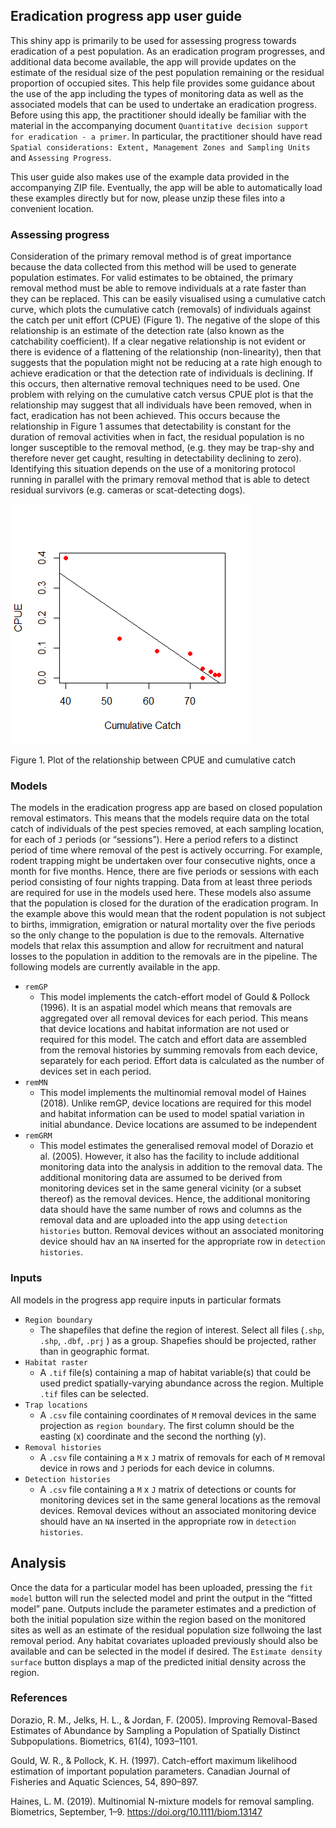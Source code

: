 ## Eradication progress app user guide

This shiny app is primarily to be used for assessing progress towards
eradication of a pest population. As an eradication program progresses,
and additional data become available, the app will provide updates on
the estimate of the residual size of the pest population remaining or
the residual proportion of occupied sites. This help file provides some
guidance about the use of the app including the types of monitoring data
as well as the associated models that can be used to undertake an
eradication progress. Before using this app, the practitioner should
ideally be familiar with the material in the accompanying document
`Quantitative decision support for eradication - a primer`. In
particular, the practitioner should have read
`Spatial considerations: Extent, Management Zones and Sampling Units`
and `Assessing Progress`.

This user guide also makes use of the example data provided in the
accompanying ZIP file. Eventually, the app will be able to automatically
load these examples directly but for now, please unzip these files into
a convenient location.

### Assessing progress

Consideration of the primary removal method is of great importance
because the data collected from this method will be used to generate
population estimates. For valid estimates to be obtained, the primary
removal method must be able to remove individuals at a rate faster than
they can be replaced. This can be easily visualised using a cumulative
catch curve, which plots the cumulative catch (removals) of individuals
against the catch per unit effort (CPUE) (Figure 1). The negative of the
slope of this relationship is an estimate of the detection rate (also
known as the catchability coefficient). If a clear negative relationship
is not evident or there is evidence of a flattening of the relationship
(non-linearity), then that suggests that the population might not be
reducing at a rate high enough to achieve eradication or that the
detection rate of individuals is declining. If this occurs, then
alternative removal techniques need to be used. One problem with relying
on the cumulative catch versus CPUE plot is that the relationship may
suggest that all individuals have been removed, when in fact,
eradication has not been achieved. This occurs because the relationship
in Figure 1 assumes that detectability is constant for the duration of
removal activities when in fact, the residual population is no longer
susceptible to the removal method, (e.g. they may be trap-shy and
therefore never get caught, resulting in detectability declining to
zero). Identifying this situation depends on the use of a monitoring
protocol running in parallel with the primary removal method that is
able to detect residual survivors (e.g. cameras or scat-detecting dogs).

<img src="progress_help_files/figure-markdown_strict/unnamed-chunk-1-1.png" alt="Figure 1. Plot of the relationship between CPUE and cumulative catch"  />
<p class="caption">
Figure 1. Plot of the relationship between CPUE and cumulative catch
</p>

### Models

The models in the eradication progress app are based on closed
population removal estimators. This means that the models require data
on the total catch of individuals of the pest species removed, at each
sampling location, for each of `J` periods (or “sessions”). Here a
period refers to a distinct period of time where removal of the pest is
actively occurring. For example, rodent trapping might be undertaken
over four consecutive nights, once a month for five months. Hence, there
are five periods or sessions with each period consisting of four nights
trapping. Data from at least three periods are required for use in the
models used here. These models also assume that the population is closed
for the duration of the eradication program. In the example above this
would mean that the rodent population is not subject to births,
immigration, emigration or natural mortality over the five periods so
the only change to the population is due to the removals. Alternative
models that relax this assumption and allow for recruitment and natural
losses to the population in addition to the removals are in the
pipeline. The following models are currently available in the app.

-   `remGP`
    -   This model implements the catch-effort model of Gould & Pollock
        (1996). It is an aspatial model which means that removals are
        aggregated over all removal devices for each period. This means
        that device locations and habitat information are not used or
        required for this model. The catch and effort data are assembled
        from the removal histories by summing removals from each device,
        separately for each period. Effort data is calculated as the
        number of devices set in each period.
-   `remMN`
    -   This model implements the multinomial removal model of Haines
        (2018). Unlike remGP, device locations are required for this
        model and habitat information can be used to model spatial
        variation in initial abundance. Device locations are assumed to
        be independent
-   `remGRM`
    -   This model estimates the generalised removal model of Dorazio et
        al. (2005). However, it also has the facility to include
        additional monitoring data into the analysis in addition to the
        removal data. The additional monitoring data are assumed to be
        derived from monitoring devices set in the same general vicinity
        (or a subset thereof) as the removal devices. Hence, the
        additional monitoring data should have the same number of rows
        and columns as the removal data and are uploaded into the app
        using `detection histories` button. Removal devices without an
        associated monitoring device should hav an `NA` inserted for the
        appropriate row in `detection histories`.

### Inputs

All models in the progress app require inputs in particular formats

-   `Region boundary`
    -   The shapefiles that define the region of interest. Select all
        files (`.shp`, `.shp`, `.dbf`, `.prj` ) as a group. Shapefies
        should be projected, rather than in geographic format.
-   `Habitat raster`
    -   A `.tif` file(s) containing a map of habitat variable(s) that
        could be used predict spatially-varying abundance across the
        region. Multiple `.tif` files can be selected.
-   `Trap locations`
    -   A `.csv` file containing coordinates of `M` removal devices in
        the same projection as `region boundary`. The first column
        should be the easting (x) coordinate and the second the northing
        (y).
-   `Removal histories`
    -   A `.csv` file containing a `M` x `J` matrix of removals for each
        of `M` removal device in rows and `J` periods for each device in
        columns.
-   `Detection histories`
    -   A `.csv` file containing a `M` x `J` matrix of detections or
        counts for monitoring devices set in the same general locations
        as the removal devices. Removal devices without an associated
        monitoring device should have an `NA` inserted in the
        appropriate row in `detection histories`.

## Analysis

Once the data for a particular model has been uploaded, pressing the
`fit model` button will run the selected model and print the output in
the “fitted model” pane. Outputs include the parameter estimates and a
prediction of both the initial population size within the region based
on the monitored sites as well as an estimate of the residual population
size follwoing the last removal period. Any habitat covariates uploaded
previously should also be available and can be selected in the model if
desired. The `Estimate density surface` button displays a map of the
predicted initial density across the region.

### References

Dorazio, R. M., Jelks, H. L., & Jordan, F. (2005). Improving
Removal-Based Estimates of Abundance by Sampling a Population of
Spatially Distinct Subpopulations. Biometrics, 61(4), 1093–1101.

Gould, W. R., & Pollock, K. H. (1997). Catch-effort maximum likelihood
estimation of important population parameters. Canadian Journal of
Fisheries and Aquatic Sciences, 54, 890–897.

Haines, L. M. (2019). Multinomial N-mixture models for removal sampling.
Biometrics, September, 1–9. <https://doi.org/10.1111/biom.13147>
